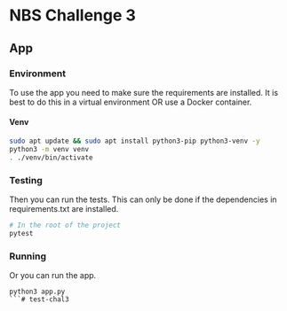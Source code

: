 # NBS Challenge 3

## App

### Environment

To use the app you need to make sure the requirements are installed.
It is best to do this in a virtual environment OR use a Docker container.

#### Venv

```bash
sudo apt update && sudo apt install python3-pip python3-venv -y
python3 -m venv venv
. ./venv/bin/activate
```

### Testing

Then you can run the tests. This can only be done if the dependencies in requirements.txt are installed.

```bash
# In the root of the project
pytest
```

### Running

Or you can run the app.

```
python3 app.py
```# test-chal3
